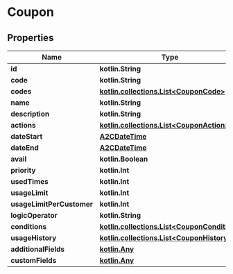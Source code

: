 
# Coupon

## Properties
| Name | Type | Description | Notes |
| ------------ | ------------- | ------------- | ------------- |
| **id** | **kotlin.String** |  |  [optional] |
| **code** | **kotlin.String** |  |  [optional] |
| **codes** | [**kotlin.collections.List&lt;CouponCode&gt;**](CouponCode.md) |  |  [optional] |
| **name** | **kotlin.String** |  |  [optional] |
| **description** | **kotlin.String** |  |  [optional] |
| **actions** | [**kotlin.collections.List&lt;CouponAction&gt;**](CouponAction.md) |  |  [optional] |
| **dateStart** | [**A2CDateTime**](A2CDateTime.md) |  |  [optional] |
| **dateEnd** | [**A2CDateTime**](A2CDateTime.md) |  |  [optional] |
| **avail** | **kotlin.Boolean** |  |  [optional] |
| **priority** | **kotlin.Int** |  |  [optional] |
| **usedTimes** | **kotlin.Int** |  |  [optional] |
| **usageLimit** | **kotlin.Int** |  |  [optional] |
| **usageLimitPerCustomer** | **kotlin.Int** |  |  [optional] |
| **logicOperator** | **kotlin.String** |  |  [optional] |
| **conditions** | [**kotlin.collections.List&lt;CouponCondition&gt;**](CouponCondition.md) |  |  [optional] |
| **usageHistory** | [**kotlin.collections.List&lt;CouponHistory&gt;**](CouponHistory.md) |  |  [optional] |
| **additionalFields** | [**kotlin.Any**](.md) |  |  [optional] |
| **customFields** | [**kotlin.Any**](.md) |  |  [optional] |



